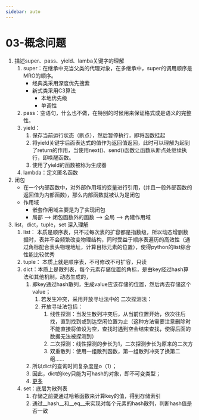 ```yaml
---
sidebar: auto
---
```

# 03-概念问题

1. 描述super、pass、yield、lamba关键字的理解
    1. super：在继承中充当父类的代理对象，在多继承中，super的调用顺序是MRO的顺序。
        * 经典类采用深度优先搜索
        * 新式类采用C3算法
            * 本地优先级
            * 单调性
    2. pass：空语句，什么也不做，在特别的时候用来保证格式或是语义的完整性。
    3. yield： 
        1. 保存当前运行状态（断点），然后暂停执行，即将函数挂起
        2. 将yield关键字后面表达式的值作为返回值返回，此时可以理解为起到了return的作用，当使用next()、send()函数让函数从断点处继续执行，即唤醒函数。
        3. 使用了yield的函数被称为生成器
    4. lambda：定义匿名函数
2. 闭包
    * 在一个内部函数中，对外部作用域的变量进行引用，(并且一般外部函数的返回值为内部函数)，那么内部函数就被认为是闭包
    * 作用域
        * 嵌套作用域主要是为了实现闭包
        *  局部 –> 闭包函数外的函数 –> 全局 –> 內建作用域
3. list，dict，tuple，set 深入理解
   1. list： 本质是顺序表，只不过每次表的扩容都是指数级，所以动态增删数据时，表并不会频繁改变物理结构，同时受益于顺序表遍历的高效性（通过角标配合表头物理地址，计算目标元素的位置），使得python的list综合性能比较优秀
   2. tuple： 本质上就是顺序表，不可修改不可扩容，只读
   3. dict：本质上是散列表，每个元素存储位置的角标，是由key经过hash算法和其他机制，动态生成的，
      1. 即key通过hash散列，生成value应该存储的位置，然后再去存储这个value；
         1. 若发生冲突，采用开放寻址法中的 二次探测法：
         2. 开放寻址法包括：
               1. 线性探测：当发生散列冲突后，从当前位置开始，依次往后找，直到找到或到达空闲位置为止（这种方法需要注意删除时不能直接将值设为空，查找时遇到空会结束查找，使得后面的数据无法被探测到）
               2. 二次探测：线性探测的步长为1，二次探测步长为原来的二次方
               3. 双重散列：使用一组散列函数，第一组散列冲突了换第二组……
      2. 所以dict的查询时间复杂度是o（1）；
      3. 因此，dict的key只能为可hash的对象，即不可变类型；
      4. [更多](!https://zhuanlan.zhihu.com/p/73426505)
   4. set：底层为散列表
      1. 存储之前要通过哈希函数来计算key的值，得到存储索引
      2. 通过__hash__和__eq__来实现对每个元素的hash散列，判断hash值是否一致
